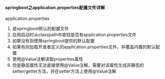#### springboot之application.properties配置文件详解

application.properties
1. 是springboot默认的配置文件
2. 应用启动时从classpath中查找是否有application.properties文件
3. 如果没有则使用springboot提供的默认配置
4. 如果有则加载开发者定义的application.properties文件，并覆盖内置的默认配置
5. 使用@Value注解读取properties属性
6. 但是静态属性无法直接使用@Value注解，需要对该属性生成非静态的setter/getter方法，并在setter方法上使用@Value注解